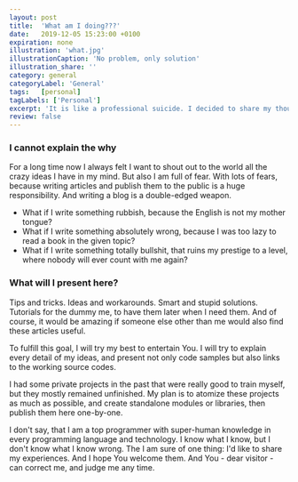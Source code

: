 ```yaml
---
layout: post
title:  'What am I doing???'
date:   2019-12-05 15:23:00 +0100
expiration: none
illustration: 'what.jpg'
illustrationCaption: 'No problem, only solution'
illustration_share: ''
category: general
categoryLabel: 'General'
tags:   [personal]
tagLabels: ['Personal']
excerpt: 'It is like a professional suicide. I decided to share my thoughts in various IT-related topics. Maybe a good idea, maybe not. The people of the Internet will judge me.'
review: false
---
```


### I cannot explain the why

For a long time now I always felt I want to shout out to the world all the crazy ideas I have in my mind.
But also I am full of fear. With lots of fears, because writing articles and publish them to the public is a
huge responsibility. And writing a blog is a double-edged weapon.

* What if I write something rubbish, because the English is not my mother tongue? 
* What if I write something absolutely wrong, because I was too lazy to read a book in the given topic? 
* What if I write something totally bullshit, that ruins my prestige to a level, where nobody will ever count with me again?

### What will I present here?

Tips and tricks. Ideas and workarounds. Smart and stupid solutions. Tutorials for the dummy me, to have them later 
when I need them. And of course, it would be amazing if someone else other than me would also find these articles useful. 

To fulfill this goal, I will try my best to entertain You. I will try to explain every detail of my ideas, and present not only 
code samples but also links to the working source codes.

I had some private projects in the past that were really good to train myself, but they mostly remained unfinished. 
My plan is to atomize these projects as much as possible, and create standalone modules or libraries, then publish 
them here one-by-one.

I don't say, that I am a top programmer with super-human knowledge in every programming language and technology. I know
what I know, but I don't know what I know wrong. The I am sure of one thing: I'd like to share my experiences. And I 
hope You welcome them. And You - dear visitor - can correct me, and judge me any time.   
